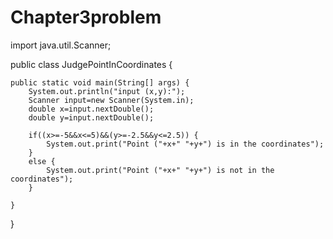 # Chapter3problem
import java.util.Scanner;

public class JudgePointInCoordinates {
	
	public static void main(String[] args) {
		System.out.println("input (x,y):");
		Scanner input=new Scanner(System.in);
		double x=input.nextDouble();
		double y=input.nextDouble();
		
		if((x>=-5&&x<=5)&&(y>=-2.5&&y<=2.5)) {
			System.out.print("Point ("+x+" "+y+") is in the coordinates");
		}
		else {
			System.out.print("Point ("+x+" "+y+") is not in the coordinates");
		}
		
	}
	
}
